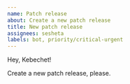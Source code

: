 ```yaml
---
name: Patch release
about: Create a new patch release
title: New patch release
assignees: sesheta
labels: bot, priority/critical-urgent
---
```


Hey, Kebechet!

Create a new patch release, please.
